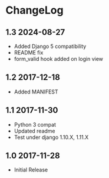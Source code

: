 ChangeLog
=========

1.3 2024-08-27
--------------

- Added Django 5 compatibility
- README fix
- form_valid hook added on login view


1.2 2017-12-18
--------------

- Added MANIFEST


1.1 2017-11-30
--------------

- Python 3 compat
- Updated readme 
- Test under django 1.10.X, 1.11.X


1.0 2017-11-28
--------------

- Initial Release
